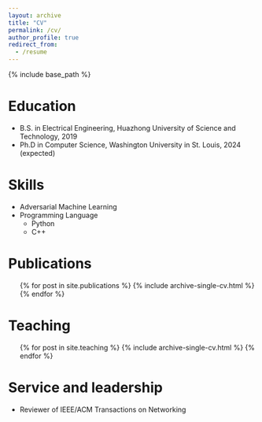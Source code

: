 ```yaml
---
layout: archive
title: "CV"
permalink: /cv/
author_profile: true
redirect_from:
  - /resume
---
```


{% include base_path %}

Education
======
* B.S. in Electrical Engineering, Huazhong University of Science and Technology, 2019
* Ph.D in Computer Science, Washington University in St. Louis, 2024 (expected)

  
Skills
======
* Adversarial Machine Learning
* Programming Language
  * Python
  * C++

Publications
======
  <ul>{% for post in site.publications %}
    {% include archive-single-cv.html %}
  {% endfor %}</ul>
  
Teaching
======
  <ul>{% for post in site.teaching %}
    {% include archive-single-cv.html %}
  {% endfor %}</ul>
  
Service and leadership
======
* Reviewer of IEEE/ACM Transactions on Networking
